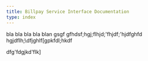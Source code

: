 ```yaml
---
title: Billpay Service Interface Documentation
type: index
---
```


bla bla bla bla blan gsgf
gfhdsf;hgj;flhjd;'fhjdf;'hjdfghfd
hgjdflh;\dfjghlf[gpkfdl;hkdf


dfg'fdgjkd'flk]
